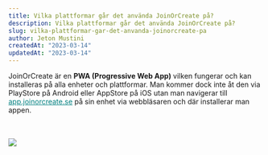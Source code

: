 ```yaml
---
title: Vilka plattformar går det använda JoinOrCreate på?
description: Vilka plattformar går det använda JoinOrCreate på?
slug: vilka-plattformar-gar-det-anvanda-joinorcreate-pa
author: Jeton Mustini
createdAt: "2023-03-14"
updatedAt: "2023-03-14"
---
```


JoinOrCreate är en <b>PWA (Progressive Web App)</b> vilken fungerar och kan installeras på alla enheter och plattformar.
Man kommer dock inte åt den via PlayStore på Android eller AppStore på iOS utan man navigerar till <a style="color: teal; text-decoration: underline" href="https://app.joinorcreate.se">app.joinorcreate.se</a> på sin enhet via webbläsaren och där installerar man appen.

<br>
<br>
<img style="max-width:600px; object-fit:contain;" src="/images/devices.jpg">
<br>
<br>
